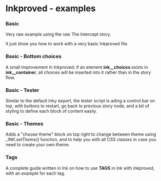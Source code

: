 # Inkproved - examples

### Basic
Very raw example using the raw The Intercept story.

It just show you how to work with a very basic Inkproved file.

### Basic - Bottom choices
A small improvement in Inkproved: if an element **ink__choices** exists in **ink__container**, all choices will be inserted into it rather than in the story flow.

### Basic - Tester
Similar to the default Inky export, the tester script is ading a control bar on top, with buttons to restart, go back to previous story node, and a bit of styling to define each block of content easily.

### Basic - Themes
Adds a "choose theme" block on top right to change between theme using *_INK.setTheme()* function, and to help you with all CSS classes in case you need to create your own theme.

### Tags
A complete guide written in Ink on how to use **TAGS** in Ink with *Inkproved*, with an example for each tag.
